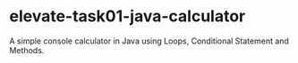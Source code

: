 # elevate-task01-java-calculator
A simple console calculator in Java using Loops, Conditional Statement and Methods.
